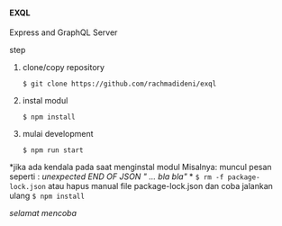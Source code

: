 #### **EXQL** 

Express and GraphQL Server

step 
1. clone/copy repository 

	`$ git clone https://github.com/rachmadideni/exql`
2. instal modul

	`$ npm install`
3. mulai development

	`$ npm run start`

*jika ada kendala pada saat menginstal modul Misalnya: muncul pesan seperti : *unexpected END OF JSON " ... bla bla"* *
	`$ rm -f package-lock.json` atau hapus manual file package-lock.json dan coba jalankan ulang `$ npm install`

*selamat mencoba*
